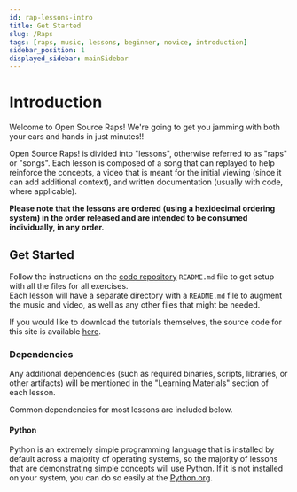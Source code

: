 ```yaml
---
id: rap-lessons-intro
title: Get Started
slug: /Raps
tags: [raps, music, lessons, beginner, novice, introduction]
sidebar_position: 1
displayed_sidebar: mainSidebar
---
```


# Introduction
Welcome to Open Source Raps!  We're going to get you jamming with both your ears and hands in just minutes!!

Open Source Raps! is divided into "lessons", otherwise referred to as "raps" or "songs".  Each lesson is composed of a song that can replayed to help reinforce the concepts, a video that is meant for the initial viewing (since it can add additional context), and written documentation (usually with code, where applicable).

**Please note that the lessons are ordered (using a hexidecimal ordering system) in the order released and are intended to be consumed individually, in any order.**

## Get Started
Follow the instructions on the [code repository](http://code.opensourceraps.com) `README.md` file to get setup with all the files for all exercises.  
Each lesson will have a separate directory with a `README.md` file to augment the music and video, as well as any other files that might be needed. 

If you would like to download the tutorials themselves, the source code for this site is available [here](http://github.com/open-source-raps/open-source-raps.github.io).

### Dependencies
Any additional dependencies (such as required binaries, scripts, libraries, or other artifacts) will be mentioned in the "Learning Materials" section of each lesson.

Common dependencies for most lessons are included below.

#### Python
Python is an extremely simple programming language that is installed by default across a majority of operating systems, so the majority of lessons that are demonstrating simple concepts will use Python.  If it is not installed on your system, you can do so easily at the [Python.org](https://www.python.org/).